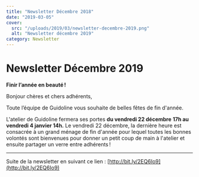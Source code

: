 ```yaml
---
title: "Newsletter Décembre 2018"
date: "2019-03-05"
cover:
  src: "/uploads/2019/03/newsletter-decembre-2019.png"
  alt: "Newsletter décembre 2019"
category: Newsletter
---
```


# Newsletter Décembre 2019

**Finir l’année en beauté !**

Bonjour chères et chers adhérents,

Toute l’équipe de Guidoline vous souhaite de belles fêtes de fin d'année.

L'atelier de Guidoline fermera ses portes **du vendredi 22 décembre** **17h au vendredi 4 janvier 14h.** Le vendredi 22 décembre, la dernière heure est consacrée  à un grand ménage de fin d'année pour lequel toutes les bonnes volontés sont bienvenues pour donner un petit coup de main à l'atelier et ensuite partager un verre entre adhérents !

---

Suite de la newsletter en suivant ce lien : [http://bit.ly/2EQ6Io9](http://bit.ly/2EQ6Io9)
